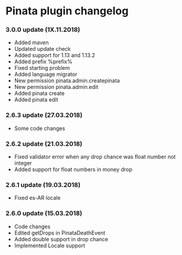 # Pinata plugin changelog

### 3.0.0 update (1X.11.2018)
* Added maven
* Updated update check
* Added support for 1.13 and 1.13.2
* Added prefix %prefix%
* Fixed starting problem
* Added language migrator
* New permission pinata.admin.createpinata
* New permission pinata.admin.edit
* Added pinata create
* Added pinata edit

### 2.6.3 update (27.03.2018)
* Some code changes

### 2.6.2 update (21.03.2018)
* Fixed validator error when any drop chance was float number not integer
* Added support for float numbers in money drop

### 2.6.1 update (19.03.2018)
* Fixed es-AR locale

### 2.6.0 update (15.03.2018)
* Code changes
* Edited getDrops in PinataDeathEvent
* Added double support in drop chance
* Implemented Locale support